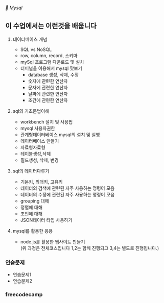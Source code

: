 ###### :cactus:  Mysql

## 이 수업에서는 이런것을 배웁니다

1. 데이터베이스 개념
    - SQL vs NoSQL
    - row, column, record, 스키마
    - mySql 프로그램 다운로드 및 설치
    - 터미널을 이용해서 mysql 맛보기
        - database 생성, 삭제, 수정
        - 숫자에 관련한 연산자 
        - 문자에 관련한 연산자
        - 날짜에 관련한 연산자
        - 조건에 관련한 연산자
     
2. sql의 기초문법이해   
    - workbench 설치 및 사용법
    - mysql 사용자권한
    - 관계형데이터베이스 mysql의 설치 및 실행
    - 데이터베이스 만들기
    - 자료형자료형
    - 테이블생성,삭제
    - 필드생성, 삭제, 변경 

2. sql의 데이터다루기   
    - 기본키, 외래키, 고유키
    - 데이터의 검색에 관련된 자주 사용하는 명령어 모음
    - 데이터의 수정에 관련된 자주 사용하는 명령어 모음
    - grouping 대해
    - 정렬에 대해
    - 조인에 대해
    - JSON데이터 타입 사용하기   
3. mysql를 활용한 응용
    - node.js를 활용한 웹사이트 만들기     
(위 과정은 전체코스입니다 1,2는 함께 진행되고 3,4는 별도로 진행됩니다.)

### 연습문제
 - 연습문제1
 - 연습문제2
### freecodecamp  

